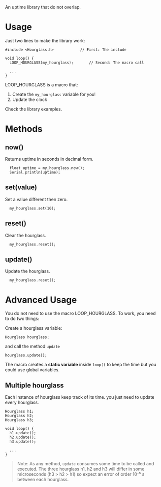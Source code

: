 An uptime library that do not overlap.

# Usage

Just two lines to make the library work:

```
#include <Hourglass.h>            // First: The include

void loop() {
  LOOP_HOURGLASS(my_hourglass);       // Second: The macro call

  ...
}
```

LOOP_HOURGLASS is a macro that:

1) Create the `my_hourglass` variable for you!
2) Update the clock

Check the library examples.

# Methods

## now()

Returns uptime in seconds in decimal form.

```
  float uptime = my_hourglass.now();
  Serial.println(uptime);
```

## set(value)

Set a value different then zero.

```
  my_hourglass.set(10);
```

## reset()

Clear the hourglass.

```
  my_hourglass.reset();
```

## update()

Update the hourglass.

```
  my_hourglass.reset();
```

# Advanced Usage

You do not need to use the macro LOOP_HOURGLASS. To work, you need to do two things:

Create a hourglass variable:

```
Hourglass hourglass;
```

and call the method `update`

```
hourglass.update();
```

The macro creates a **static variable** inside `loop()` to keep the time but you could use global variables.

## Multiple hourglass

Each instance of hourglass keep track of its time. you just need to update every hourglass.

```
Hourglass h1;
Hourglass h2;
Hourglass h3;

void loop() {
  h1.update();
  h2.update();
  h3.update();

  ...
}
```

> Note: As any method, `update` consumes some time to be called and executed. The three hourglass h1, h2 and h3 will differ in some microseconds (h3 > h2 > h1) so expect an error of order 10⁻⁵ s between each hourglass.